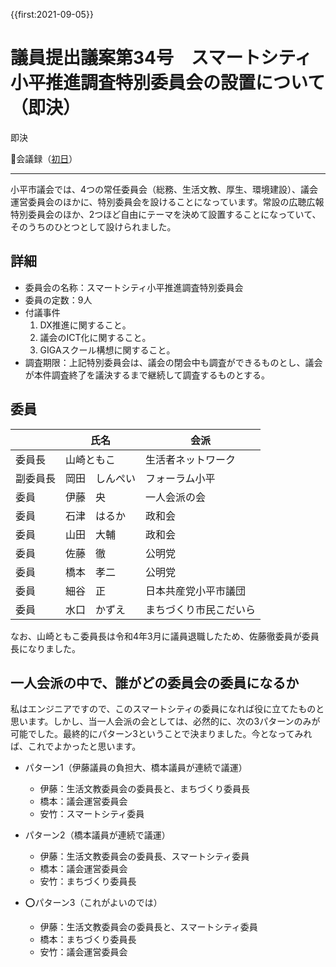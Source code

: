 {{first:2021-09-05}}

# 議員提出議案第34号　スマートシティ小平推進調査特別委員会の設置について（即決）

<i class="fa fa-gavel" aria-hidden="true"></i> 即決

<p id="read-kaigiroku">📄会議録（<a href="https://ssp.kaigiroku.net/tenant/kodaira/SpMinuteView.html?council_id=1225&schedule_id=2&minute_id=167&is_search=true">初日</a>）</p>

---

小平市議会では、4つの常任委員会（総務、生活文教、厚生、環境建設）、議会運営委員会のほかに、特別委員会を設けることになっています。常設の広聴広報特別委員会のほか、2つほど自由にテーマを決めて設置することになっていて、そのうちのひとつとして設けられました。

## 詳細

- 委員会の名称：スマートシティ小平推進調査特別委員会
- 委員の定数：9人
- 付議事件
    1. DX推進に関すること。
    1. 議会のICT化に関すること。
    1. GIGAスクール構想に関すること。
- 調査期限：上記特別委員会は、議会の閉会中も調査ができるものとし、議会が本件調査終了を議決するまで継続して調査するものとする。

## 委員

|| 氏名 | 会派|
|--- | --- | ---|
|委員長 | 山崎ともこ | 生活者ネットワーク|
|副委員長 | 岡田　しんぺい | フォーラム小平|
|委員 | 伊藤　央 | 一人会派の会|
|委員 | 石津　はるか | 政和会|
|委員 | 山田　大輔 | 政和会|
|委員 | 佐藤　徹 | 公明党|
|委員 | 橋本　孝二 | 公明党|
|委員 | 細谷　正 | 日本共産党小平市議団|
|委員 | 水口　かずえ | まちづくり市民こだいら|

なお、山崎ともこ委員長は令和4年3月に議員退職したため、佐藤徹委員が委員長になりました。


## 一人会派の中で、誰がどの委員会の委員になるか

私はエンジニアですので、このスマートシティの委員になれば役に立てたものと思います。しかし、当一人会派の会としては、必然的に、次の3パターンのみが可能でした。最終的にパターン3ということで決まりました。今となってみれば、これでよかったと思います。

- パターン1（伊藤議員の負担大、橋本議員が連続で議運）
    - 伊藤：生活文教委員会の委員長と、まちづくり委員長
    - 橋本：議会運営委員会
    - 安竹：スマートシティ委員

- パターン2（橋本議員が連続で議運）
    - 伊藤：生活文教委員会の委員長、スマートシティ委員
    - 橋本：議会運営委員会
    - 安竹：まちづくり委員長

- ⭕️パターン3（これがよいのでは）
    - 伊藤：生活文教委員会の委員長と、スマートシティ委員
    - 橋本：まちづくり委員長
    - 安竹：議会運営委員会



